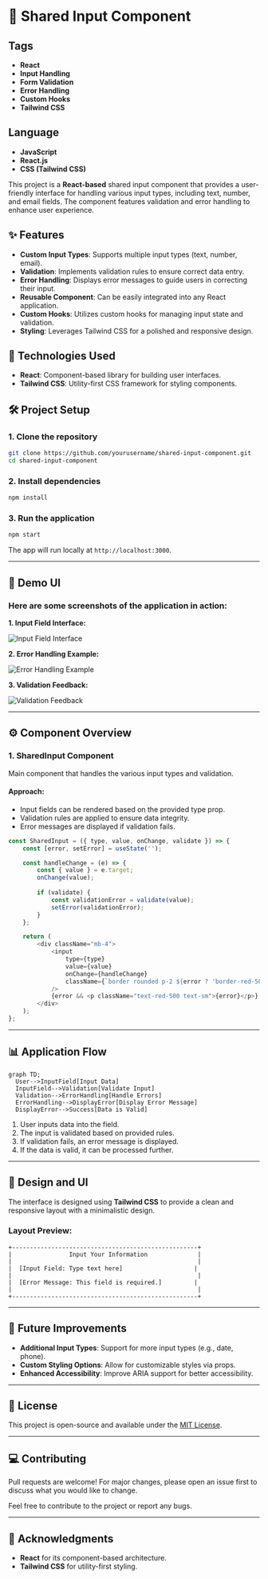 # 📁 Shared Input Component

## Tags
- **React**
- **Input Handling**
- **Form Validation**
- **Error Handling**
- **Custom Hooks**
- **Tailwind CSS**

## Language
- **JavaScript**
- **React.js**
- **CSS (Tailwind CSS)**

This project is a **React-based** shared input component that provides a user-friendly interface for handling various input types, including text, number, and email fields. The component features validation and error handling to enhance user experience.

## ✨ Features

- **Custom Input Types**: Supports multiple input types (text, number, email).
- **Validation**: Implements validation rules to ensure correct data entry.
- **Error Handling**: Displays error messages to guide users in correcting their input.
- **Reusable Component**: Can be easily integrated into any React application.
- **Custom Hooks**: Utilizes custom hooks for managing input state and validation.
- **Styling**: Leverages Tailwind CSS for a polished and responsive design.

## 🚀 Technologies Used

- **React**: Component-based library for building user interfaces.
- **Tailwind CSS**: Utility-first CSS framework for styling components.

## 🛠️ Project Setup

### 1. Clone the repository

```bash
git clone https://github.com/yourusername/shared-input-component.git
cd shared-input-component
```

### 2. Install dependencies

```bash
npm install
```

### 3. Run the application

```bash
npm start
```

The app will run locally at `http://localhost:3000`.

---

## 📸 Demo UI

### Here are some screenshots of the application in action:

**1. Input Field Interface:**

![Input Field Interface](https://github.com/jainil524/BrainyBeam/blob/main/task2/SharedInputComponent/public/img/1.jpg)

**2. Error Handling Example:**

![Error Handling Example](https://github.com/jainil524/BrainyBeam/blob/main/task2/SharedInputComponent/public/img/2.jpg)

**3. Validation Feedback:**

![Validation Feedback](https://github.com/jainil524/BrainyBeam/blob/main/task2/SharedInputComponent/public/img/3.jpg)

---

## ⚙️ Component Overview

### 1. **SharedInput Component**
Main component that handles the various input types and validation.

#### Approach:
- Input fields can be rendered based on the provided type prop.
- Validation rules are applied to ensure data integrity.
- Error messages are displayed if validation fails.

```js
const SharedInput = ({ type, value, onChange, validate }) => {
    const [error, setError] = useState('');

    const handleChange = (e) => {
        const { value } = e.target;
        onChange(value);
        
        if (validate) {
            const validationError = validate(value);
            setError(validationError);
        }
    };

    return (
        <div className="mb-4">
            <input
                type={type}
                value={value}
                onChange={handleChange}
                className={`border rounded p-2 ${error ? 'border-red-500' : 'border-gray-300'}`}
            />
            {error && <p className="text-red-500 text-sm">{error}</p>}
        </div>
    );
};
```

---

## 📊 Application Flow

```mermaid
graph TD;
  User-->InputField[Input Data]
  InputField-->Validation[Validate Input]
  Validation-->ErrorHandling[Handle Errors]
  ErrorHandling-->DisplayError[Display Error Message]
  DisplayError-->Success[Data is Valid]
```

1. User inputs data into the field.
2. The input is validated based on provided rules.
3. If validation fails, an error message is displayed.
4. If the data is valid, it can be processed further.

---

## 📐 Design and UI

The interface is designed using **Tailwind CSS** to provide a clean and responsive layout with a minimalistic design.

### Layout Preview:

```
+----------------------------------------------------+
|                Input Your Information              |
|                                                    |
|  [Input Field: Type text here]                    |
|                                                    |
|  [Error Message: This field is required.]         |
|                                                    |
+----------------------------------------------------+
```

---

## 🧩 Future Improvements

- **Additional Input Types**: Support for more input types (e.g., date, phone).
- **Custom Styling Options**: Allow for customizable styles via props.
- **Enhanced Accessibility**: Improve ARIA support for better accessibility.

---

## 📄 License

This project is open-source and available under the [MIT License](LICENSE).

---

## 💻 Contributing

Pull requests are welcome! For major changes, please open an issue first to discuss what you would like to change.

Feel free to contribute to the project or report any bugs.

---

## 🙌 Acknowledgments

- **React** for its component-based architecture.
- **Tailwind CSS** for utility-first styling.
